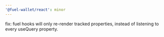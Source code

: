 ```yaml
---
'@fuel-wallet/react': minor
---
```


fix: fuel hooks will only re-render tracked properties, instead of listening to every useQuery property.
